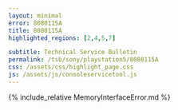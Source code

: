 ```yaml
---
layout: minimal
error: 8080115A
title: 8080115A
highlighted_regions: [2,4,5,7]

subtitle: Technical Service Bulletin
permalink: /tsb/sony/playstation5/8080115A
css: /assets/css/highlight_page.css
js: /assets/js/consoleservicetool.js
---
```


{% include_relative MemoryInterfaceError.md %}
